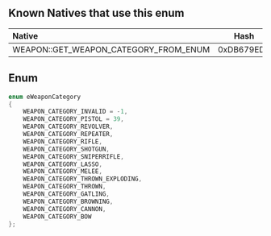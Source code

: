 ## Known Natives that use this enum

| Native | Hash |
| :------------ | :------------: |
| WEAPON::GET_WEAPON_CATEGORY_FROM_ENUM | 0xDB679ED9 |

## Enum

```cpp
enum eWeaponCategory
{
	WEAPON_CATEGORY_INVALID = -1,
	WEAPON_CATEGORY_PISTOL = 39,
	WEAPON_CATEGORY_REVOLVER,
	WEAPON_CATEGORY_REPEATER,
	WEAPON_CATEGORY_RIFLE,
	WEAPON_CATEGORY_SHOTGUN,
	WEAPON_CATEGORY_SNIPERRIFLE,
	WEAPON_CATEGORY_LASSO,
	WEAPON_CATEGORY_MELEE,
	WEAPON_CATEGORY_THROWN_EXPLODING,
	WEAPON_CATEGORY_THROWN,
	WEAPON_CATEGORY_GATLING,
	WEAPON_CATEGORY_BROWNING,
	WEAPON_CATEGORY_CANNON,
	WEAPON_CATEGORY_BOW
};
```